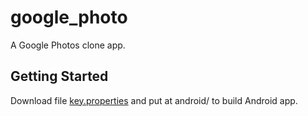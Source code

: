 # google_photo

A Google Photos clone app.

## Getting Started

Download file [key.properties](https://drive.google.com/file/d/1PUolljQIVEevF-JiPb-ykPmQ6lXF98vM/view?usp=sharing)
and put at android/ to build Android app.
